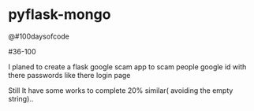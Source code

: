 # pyflask-mongo

@#100daysofcode

#36-100

I planed to create a flask google scam app to scam people google id with there passwords like there login page

Still It have some works to complete 20% similar( avoiding the empty string)..
